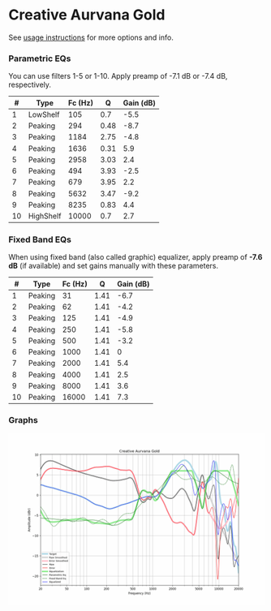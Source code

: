 # Creative Aurvana Gold
See [usage instructions](https://github.com/jaakkopasanen/AutoEq#usage) for more options and info.

### Parametric EQs
You can use filters 1-5 or 1-10. Apply preamp of -7.1 dB or -7.4 dB, respectively.

|   # | Type      |   Fc (Hz) |    Q |   Gain (dB) |
|-----|-----------|-----------|------|-------------|
|   1 | LowShelf  |       105 | 0.7  |        -5.5 |
|   2 | Peaking   |       294 | 0.48 |        -8.7 |
|   3 | Peaking   |      1184 | 2.75 |        -4.8 |
|   4 | Peaking   |      1636 | 0.31 |         5.9 |
|   5 | Peaking   |      2958 | 3.03 |         2.4 |
|   6 | Peaking   |       494 | 3.93 |        -2.5 |
|   7 | Peaking   |       679 | 3.95 |         2.2 |
|   8 | Peaking   |      5632 | 3.47 |        -9.2 |
|   9 | Peaking   |      8235 | 0.83 |         4.4 |
|  10 | HighShelf |     10000 | 0.7  |         2.7 |

### Fixed Band EQs
When using fixed band (also called graphic) equalizer, apply preamp of **-7.6 dB** (if available) and set gains manually with these parameters.

|   # | Type    |   Fc (Hz) |    Q |   Gain (dB) |
|-----|---------|-----------|------|-------------|
|   1 | Peaking |        31 | 1.41 |        -6.7 |
|   2 | Peaking |        62 | 1.41 |        -4.2 |
|   3 | Peaking |       125 | 1.41 |        -4.9 |
|   4 | Peaking |       250 | 1.41 |        -5.8 |
|   5 | Peaking |       500 | 1.41 |        -3.2 |
|   6 | Peaking |      1000 | 1.41 |         0   |
|   7 | Peaking |      2000 | 1.41 |         5.4 |
|   8 | Peaking |      4000 | 1.41 |         2.5 |
|   9 | Peaking |      8000 | 1.41 |         3.6 |
|  10 | Peaking |     16000 | 1.41 |         7.3 |

### Graphs
![](./Creative%20Aurvana%20Gold.png)
